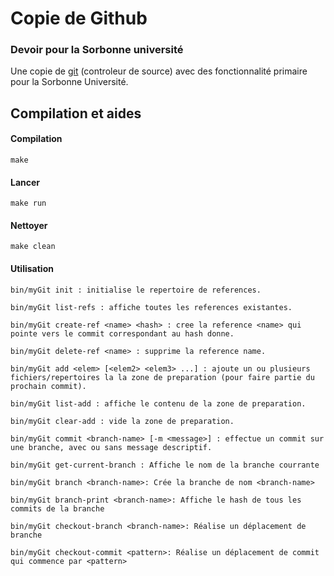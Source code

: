 # Copie de Github
### Devoir pour la Sorbonne université
Une copie de [git](https://git-scm.com/) (controleur de source) avec des fonctionnalité primaire pour la Sorbonne Université.

## Compilation et aides
#### Compilation
```
make
```

#### Lancer 
```
make run
```

#### Nettoyer
```
make clean
```
#### Utilisation
```
bin/myGit init : initialise le repertoire de references. 
```
```
bin/myGit list-refs : affiche toutes les references existantes. 
```
```
bin/myGit create-ref <name> <hash> : cree la reference <name> qui pointe vers le commit correspondant au hash donne. 
```
```
bin/myGit delete-ref <name> : supprime la reference name. 
```
```
bin/myGit add <elem> [<elem2> <elem3> ...] : ajoute un ou plusieurs fichiers/repertoires la la zone de preparation (pour faire partie du prochain commit). 
```
```
bin/myGit list-add : affiche le contenu de la zone de preparation. 
```
```
bin/myGit clear-add : vide la zone de preparation. 
```
```
bin/myGit commit <branch-name> [-m <message>] : effectue un commit sur une branche, avec ou sans message descriptif. 
```
```
bin/myGit get-current-branch : Affiche le nom de la branche courrante 
```
```
bin/myGit branch <branch-name>: Crée la branche de nom <branch-name> 
```
```
bin/myGit branch-print <branch-name>: Affiche le hash de tous les commits de la branche 
```
```
bin/myGit checkout-branch <branch-name>: Réalise un déplacement de branche 
```
```
bin/myGit checkout-commit <pattern>: Réalise un déplacement de commit qui commence par <pattern> 
```